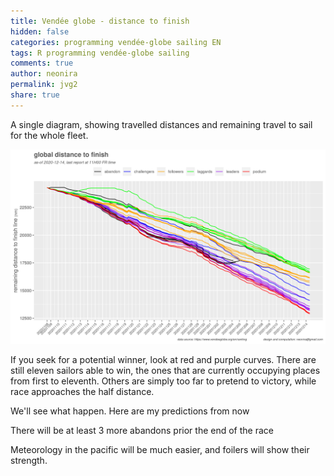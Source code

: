 ```yaml
---
title: Vendée globe - distance to finish
hidden: false
categories: programming vendée-globe sailing EN
tags: R programming vendée-globe sailing
comments: true
author: neonira
permalink: jvg2
share: true
---
```


<link rel="stylesheet" href="../assets/css/style.css">

A single diagram, showing travelled distances and remaining travel to sail for the whole fleet. 

![](../images/sailing/vg2/global_dtf_20201214_11.png)

If you seek for a potential winner, look at red and purple curves. There are still eleven sailors able to win,
the ones that are currently occupying places from first to eleventh. Others are simply too far to pretend to victory, while race approaches the half distance. 

We'll see what happen. Here are my predictions from now

There will be at least 3 more abandons prior the end of the race

Meteorology in the pacific will be much easier, and foilers will show their strength. 


